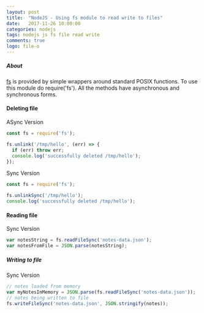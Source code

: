 ```yaml
---
layout: post
title:  "NodeJS - Using fs module to read write to files"
date:   2017-11-26 10:00:00
categories: nodejs
tags: nodejs js fs file read write
comments: true
logo: file-o
---
```


##### About

[fs](https://nodejs.org/api/fs.html) is provided by simple wrappers around standard POSIX functions. To use this module do require('fs'). All the methods have asynchronous and synchronous forms.


#### Deleting file

ASync Version

```javascript
const fs = require('fs');

fs.unlink('/tmp/hello', (err) => {
  if (err) throw err;
  console.log('successfully deleted /tmp/hello');
});
```

Sync Version

```javascript
const fs = require('fs');

fs.unlinkSync('/tmp/hello');
console.log('successfully deleted /tmp/hello');
```

#### Reading file

Sync Version

```javascript
var notesString = fs.readFileSync('notes-data.json');
var notesFromFile = JSON.parse(notesString);
```

##### Writing to file

Sync Version

```javascript
// notes loaded from memory
var myNotesInMemory = JSON.parse(fs.readFileSync('notes-data.json')); 
// notes being written to file
fs.writeFileSync('notes-data.json', JSON.stringify(notes));
```